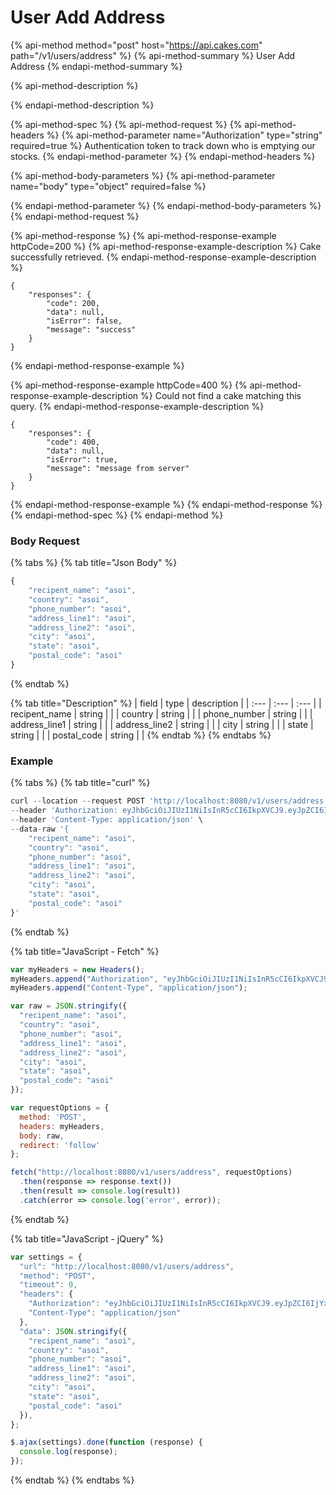 # User Add Address

{% api-method method="post" host="https://api.cakes.com" path="/v1/users/address" %}
{% api-method-summary %}
User Add Address
{% endapi-method-summary %}

{% api-method-description %}

{% endapi-method-description %}

{% api-method-spec %}
{% api-method-request %}
{% api-method-headers %}
{% api-method-parameter name="Authorization" type="string" required=true %}
Authentication token to track down who is emptying our stocks.
{% endapi-method-parameter %}
{% endapi-method-headers %}

{% api-method-body-parameters %}
{% api-method-parameter name="body" type="object" required=false %}

{% endapi-method-parameter %}
{% endapi-method-body-parameters %}
{% endapi-method-request %}

{% api-method-response %}
{% api-method-response-example httpCode=200 %}
{% api-method-response-example-description %}
Cake successfully retrieved.
{% endapi-method-response-example-description %}

```
{
    "responses": {
        "code": 200,
        "data": null,
        "isError": false,
        "message": "success"
    }
}
```
{% endapi-method-response-example %}

{% api-method-response-example httpCode=400 %}
{% api-method-response-example-description %}
Could not find a cake matching this query.
{% endapi-method-response-example-description %}

```
{
    "responses": {
        "code": 400,
        "data": null,
        "isError": true,
        "message": "message from server"
    }
}
```
{% endapi-method-response-example %}
{% endapi-method-response %}
{% endapi-method-spec %}
{% endapi-method %}

### Body Request

{% tabs %}
{% tab title="Json Body" %}
```javascript
{
    "recipent_name": "asoi",
    "country": "asoi",
    "phone_number": "asoi",
    "address_line1": "asoi",
    "address_line2": "asoi",
    "city": "asoi",
    "state": "asoi",
    "postal_code": "asoi"
}
```
{% endtab %}

{% tab title="Description" %}
| field | type | description |
| :--- | :--- | :--- |
| recipent\_name | string |  |
| country | string |  |
| phone\_number | string |  |
| address\_line1 | string |  |
| address\_line2 | string |  |
| city | string |  |
| state | string |  |
| postal\_code | string |  |
{% endtab %}
{% endtabs %}

### Example

{% tabs %}
{% tab title="curl" %}
```javascript
curl --location --request POST 'http://localhost:8080/v1/users/address' \
--header 'Authorization: eyJhbGciOiJIUzI1NiIsInR5cCI6IkpXVCJ9.eyJpZCI6IjYxNTRkMzgxMGZkMDI3NGZhNDFlOTkzYyIsImVtYWlsIjoiNXlvdXNlZnNhbG1hbmFAaXNlb3ZlbHMuY29tIiwiZGF0YXR5cGUiOiIiLCJleHAiOjE2MzMwNTA0MDl9.ISpxv_BTOuxQbI0nRdvUSiEW2v-XYBdOsAQpqvsalWo' \
--header 'Content-Type: application/json' \
--data-raw '{
    "recipent_name": "asoi",
    "country": "asoi",
    "phone_number": "asoi",
    "address_line1": "asoi",
    "address_line2": "asoi",
    "city": "asoi",
    "state": "asoi",
    "postal_code": "asoi"
}'
```
{% endtab %}

{% tab title="JavaScript - Fetch" %}
```javascript
var myHeaders = new Headers();
myHeaders.append("Authorization", "eyJhbGciOiJIUzI1NiIsInR5cCI6IkpXVCJ9.eyJpZCI6IjYxNTRkMzgxMGZkMDI3NGZhNDFlOTkzYyIsImVtYWlsIjoiNXlvdXNlZnNhbG1hbmFAaXNlb3ZlbHMuY29tIiwiZGF0YXR5cGUiOiIiLCJleHAiOjE2MzMwNTA0MDl9.ISpxv_BTOuxQbI0nRdvUSiEW2v-XYBdOsAQpqvsalWo");
myHeaders.append("Content-Type", "application/json");

var raw = JSON.stringify({
  "recipent_name": "asoi",
  "country": "asoi",
  "phone_number": "asoi",
  "address_line1": "asoi",
  "address_line2": "asoi",
  "city": "asoi",
  "state": "asoi",
  "postal_code": "asoi"
});

var requestOptions = {
  method: 'POST',
  headers: myHeaders,
  body: raw,
  redirect: 'follow'
};

fetch("http://localhost:8080/v1/users/address", requestOptions)
  .then(response => response.text())
  .then(result => console.log(result))
  .catch(error => console.log('error', error));
```
{% endtab %}

{% tab title="JavaScript - jQuery" %}
```javascript
var settings = {
  "url": "http://localhost:8080/v1/users/address",
  "method": "POST",
  "timeout": 0,
  "headers": {
    "Authorization": "eyJhbGciOiJIUzI1NiIsInR5cCI6IkpXVCJ9.eyJpZCI6IjYxNTRkMzgxMGZkMDI3NGZhNDFlOTkzYyIsImVtYWlsIjoiNXlvdXNlZnNhbG1hbmFAaXNlb3ZlbHMuY29tIiwiZGF0YXR5cGUiOiIiLCJleHAiOjE2MzMwNTA0MDl9.ISpxv_BTOuxQbI0nRdvUSiEW2v-XYBdOsAQpqvsalWo",
    "Content-Type": "application/json"
  },
  "data": JSON.stringify({
    "recipent_name": "asoi",
    "country": "asoi",
    "phone_number": "asoi",
    "address_line1": "asoi",
    "address_line2": "asoi",
    "city": "asoi",
    "state": "asoi",
    "postal_code": "asoi"
  }),
};

$.ajax(settings).done(function (response) {
  console.log(response);
});
```
{% endtab %}
{% endtabs %}

